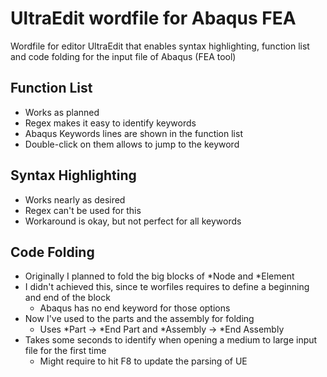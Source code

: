 # UltraEdit wordfile for Abaqus FEA
Wordfile for editor UltraEdit that enables syntax highlighting, function list and code folding for the input file of Abaqus (FEA tool)

## Function List
- Works as planned
- Regex makes it easy to identify keywords
- Abaqus Keywords lines are shown in the function list
- Double-click on them allows to jump to the keyword


## Syntax Highlighting
- Works nearly as desired
- Regex can't be used for this
- Workaround is okay, but not perfect for all keywords


## Code Folding
- Originally I planned to fold the big blocks of *Node and *Element
- I didn't achieved this, since te worfiles requires to define a beginning and end of the block
    - Abaqus has no end keyword for those options
- Now I've used to the parts and the assembly for folding
    - Uses *Part -> *End Part and *Assembly -> *End Assembly
- Takes some seconds to identify when opening a medium to large input file for the first time
    - Might require to hit F8 to update the parsing of UE
